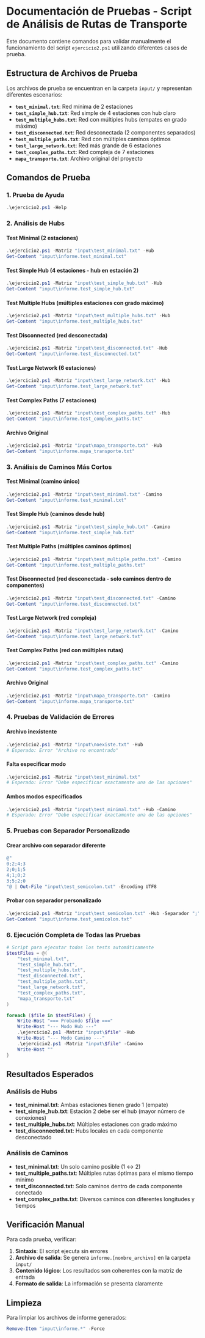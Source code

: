 # Documentación de Pruebas - Script de Análisis de Rutas de Transporte

Este documento contiene comandos para validar manualmente el funcionamiento del script `ejercicio2.ps1` utilizando diferentes casos de prueba.

## Estructura de Archivos de Prueba

Los archivos de prueba se encuentran en la carpeta `input/` y representan diferentes escenarios:

- **`test_minimal.txt`**: Red mínima de 2 estaciones
- **`test_simple_hub.txt`**: Red simple de 4 estaciones con hub claro
- **`test_multiple_hubs.txt`**: Red con múltiples hubs (empates en grado máximo)
- **`test_disconnected.txt`**: Red desconectada (2 componentes separados)
- **`test_multiple_paths.txt`**: Red con múltiples caminos óptimos
- **`test_large_network.txt`**: Red más grande de 6 estaciones
- **`test_complex_paths.txt`**: Red compleja de 7 estaciones
- **`mapa_transporte.txt`**: Archivo original del proyecto

## Comandos de Prueba

### 1. Prueba de Ayuda
```powershell
.\ejercicio2.ps1 -Help
```

### 2. Análisis de Hubs

#### Test Minimal (2 estaciones)
```powershell
.\ejercicio2.ps1 -Matriz "input\test_minimal.txt" -Hub
Get-Content "input\informe.test_minimal.txt"
```

#### Test Simple Hub (4 estaciones - hub en estación 2)
```powershell
.\ejercicio2.ps1 -Matriz "input\test_simple_hub.txt" -Hub
Get-Content "input\informe.test_simple_hub.txt"
```

#### Test Multiple Hubs (múltiples estaciones con grado máximo)
```powershell
.\ejercicio2.ps1 -Matriz "input\test_multiple_hubs.txt" -Hub
Get-Content "input\informe.test_multiple_hubs.txt"
```

#### Test Disconnected (red desconectada)
```powershell
.\ejercicio2.ps1 -Matriz "input\test_disconnected.txt" -Hub
Get-Content "input\informe.test_disconnected.txt"
```

#### Test Large Network (6 estaciones)
```powershell
.\ejercicio2.ps1 -Matriz "input\test_large_network.txt" -Hub
Get-Content "input\informe.test_large_network.txt"
```

#### Test Complex Paths (7 estaciones)
```powershell
.\ejercicio2.ps1 -Matriz "input\test_complex_paths.txt" -Hub
Get-Content "input\informe.test_complex_paths.txt"
```

#### Archivo Original
```powershell
.\ejercicio2.ps1 -Matriz "input\mapa_transporte.txt" -Hub
Get-Content "input\informe.mapa_transporte.txt"
```

### 3. Análisis de Caminos Más Cortos

#### Test Minimal (camino único)
```powershell
.\ejercicio2.ps1 -Matriz "input\test_minimal.txt" -Camino
Get-Content "input\informe.test_minimal.txt"
```

#### Test Simple Hub (caminos desde hub)
```powershell
.\ejercicio2.ps1 -Matriz "input\test_simple_hub.txt" -Camino
Get-Content "input\informe.test_simple_hub.txt"
```

#### Test Multiple Paths (múltiples caminos óptimos)
```powershell
.\ejercicio2.ps1 -Matriz "input\test_multiple_paths.txt" -Camino
Get-Content "input\informe.test_multiple_paths.txt"
```

#### Test Disconnected (red desconectada - solo caminos dentro de componentes)
```powershell
.\ejercicio2.ps1 -Matriz "input\test_disconnected.txt" -Camino
Get-Content "input\informe.test_disconnected.txt"
```

#### Test Large Network (red compleja)
```powershell
.\ejercicio2.ps1 -Matriz "input\test_large_network.txt" -Camino
Get-Content "input\informe.test_large_network.txt"
```

#### Test Complex Paths (red con múltiples rutas)
```powershell
.\ejercicio2.ps1 -Matriz "input\test_complex_paths.txt" -Camino
Get-Content "input\informe.test_complex_paths.txt"
```

#### Archivo Original
```powershell
.\ejercicio2.ps1 -Matriz "input\mapa_transporte.txt" -Camino
Get-Content "input\informe.mapa_transporte.txt"
```

### 4. Pruebas de Validación de Errores

#### Archivo inexistente
```powershell
.\ejercicio2.ps1 -Matriz "input\noexiste.txt" -Hub
# Esperado: Error "Archivo no encontrado"
```

#### Falta especificar modo
```powershell
.\ejercicio2.ps1 -Matriz "input\test_minimal.txt"
# Esperado: Error "Debe especificar exactamente una de las opciones"
```

#### Ambos modos especificados
```powershell
.\ejercicio2.ps1 -Matriz "input\test_minimal.txt" -Hub -Camino
# Esperado: Error "Debe especificar exactamente una de las opciones"
```

### 5. Pruebas con Separador Personalizado

#### Crear archivo con separador diferente
```powershell
@"
0;2;4;3
2;0;1;5
4;1;0;2
3;5;2;0
"@ | Out-File "input\test_semicolon.txt" -Encoding UTF8
```

#### Probar con separador personalizado
```powershell
.\ejercicio2.ps1 -Matriz "input\test_semicolon.txt" -Hub -Separador ";"
Get-Content "input\informe.test_semicolon.txt"
```

### 6. Ejecución Completa de Todas las Pruebas

```powershell
# Script para ejecutar todos los tests automáticamente
$testFiles = @(
    "test_minimal.txt",
    "test_simple_hub.txt", 
    "test_multiple_hubs.txt",
    "test_disconnected.txt",
    "test_multiple_paths.txt",
    "test_large_network.txt",
    "test_complex_paths.txt",
    "mapa_transporte.txt"
)

foreach ($file in $testFiles) {
    Write-Host "=== Probando $file ==="
    Write-Host "--- Modo Hub ---"
    .\ejercicio2.ps1 -Matriz "input\$file" -Hub
    Write-Host "--- Modo Camino ---"
    .\ejercicio2.ps1 -Matriz "input\$file" -Camino
    Write-Host ""
}
```

## Resultados Esperados

### Análisis de Hubs
- **test_minimal.txt**: Ambas estaciones tienen grado 1 (empate)
- **test_simple_hub.txt**: Estación 2 debe ser el hub (mayor número de conexiones)
- **test_multiple_hubs.txt**: Múltiples estaciones con grado máximo
- **test_disconnected.txt**: Hubs locales en cada componente desconectado

### Análisis de Caminos
- **test_minimal.txt**: Un solo camino posible (1 ↔ 2)
- **test_multiple_paths.txt**: Múltiples rutas óptimas para el mismo tiempo mínimo
- **test_disconnected.txt**: Solo caminos dentro de cada componente conectado
- **test_complex_paths.txt**: Diversos caminos con diferentes longitudes y tiempos

## Verificación Manual

Para cada prueba, verificar:
1. **Sintaxis**: El script ejecuta sin errores
2. **Archivo de salida**: Se genera `informe.[nombre_archivo]` en la carpeta `input/`
3. **Contenido lógico**: Los resultados son coherentes con la matriz de entrada
4. **Formato de salida**: La información se presenta claramente

## Limpieza

Para limpiar los archivos de informe generados:
```powershell
Remove-Item "input\informe.*" -Force
```